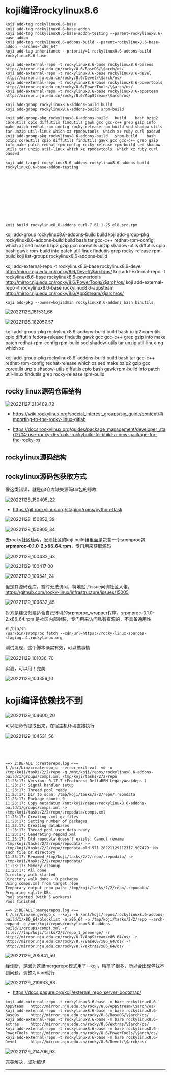 # koji编译rockylinux8.6




```
koji add-tag rockylinux8.6-base
koji add-tag rockylinux8.6-base-addon
koji add-tag rockylinux8.6-base-addon-testing --parent=rockylinux8.6-base-addon
koji add-tag rockylinux8.6-addons-build --parent=rockylinux8.6-base-addon --arches="x86_64"
koji add-tag-inheritance --priority=1 rockylinux8.6-addons-build rockylinux8.6-base

koji add-external-repo -t rockylinux8.6-base rockylinux8.6-baseos http://mirror.nju.edu.cn/rocky/8.6/BaseOS/\$arch/os/
koji add-external-repo -t rockylinux8.6-base rockylinux8.6-devel http://mirror.nju.edu.cn/rocky/8.6/Devel/\$arch/os/
koji add-external-repo -t rockylinux8.6-base rockylinux8.6-powertools http://mirror.nju.edu.cn/rocky/8.6/PowerTools/\$arch/os/
koji add-external-repo -t rockylinux8.6-base rockylinux8.6-appsteam http://mirror.nju.edu.cn/rocky/8.6/AppStream/\$arch/os/

koji add-group rockylinux8.6-addons-build build
koji add-group rockylinux8.6-addons-build srpm-build

koji add-group-pkg rockylinux8.6-addons-build   build    bash bzip2 coreutils cpio diffutils findutils gawk gcc gcc-c++ grep gzip info make patch redhat-rpm-config rocky-release rpm-build sed shadow-utils tar unzip util-linux which xz rpmdevtools  which xz ruby curl passwd
koji add-group-pkg rockylinux8.6-addons-build   srpm-build    bash bzip2 coreutils cpio diffutils findutils gawk gcc gcc-c++ grep gzip info make patch redhat-rpm-config rocky-release rpm-build sed shadow-utils tar unzip util-linux which xz rpmdevtools  which xz ruby curl passwd

koji add-target rockylinux8.6-addons rockylinux8.6-addons-build rockylinux8.6-base-addon-testing












koji build rockylinux8.6-addons curl-7.61.1-25.el8.src.rpm
```





koji add-group rockylinux8.6-addons-build build
koji add-group-pkg rockylinux8.6-addons-build build bash tar gcc-c++ redhat-rpm-config which xz sed make bzip2 gzip gcc coreutils unzip shadow-utils diffutils cpio bash gawk rpm-build info patch util-linux findutils grep  rocky-release rpm-build
koji list-groups rockylinux8.6-addons-build










koji add-external-repo -t rockylinux8.6-base rockylinux8.6-devel http://mirror.nju.edu.cn/rocky/8.6/Devel/\$arch/os/
koji add-external-repo -t rockylinux8.6-base rockylinux8.6-powertools http://mirror.nju.edu.cn/rocky/8.6/PowerTools/\$arch/os/
koji add-external-repo -t rockylinux8.6-base rockylinux8.6-appsteam http://mirror.nju.edu.cn/rocky/8.6/AppStream/\$arch/os/

```
koji add-pkg --owner=kojiadmin rockylinux8.6-addons bash binutils
```

![20221126_181531_66](image/20221126_181531_66.png)

![20221126_182057_57](image/20221126_182057_57.png)





koji add-group-pkg rockylinux8.6-addons-build build bash bzip2 coreutils cpio diffutils fedora-release findutils gawk gcc gcc-c++ grep gzip info make patch redhat-rpm-config rpm-build sed shadow-utils tar unzip util-linux-ng which xz




koji add-group-pkg rockylinux8.6-addons-build build bash tar gcc-c++ redhat-rpm-config redhat-release which xz sed make bzip2 gzip gcc coreutils unzip shadow-utils diffutils cpio bash gawk rpm-build info patch util-linux findutils grep  rocky-release rpm-build


## rocky linux源码仓库结构

![20221127_213409_72](image/20221127_213409_72.png)

* <https://wiki.rockylinux.org/special_interest_groups/sig_guide/content/#importing-to-the-rocky-linux-gitlab>


* <https://docs.rockylinux.org/guides/package_management/developer_start2/#4-use-rocky-devtools-rockybuild-to-build-a-new-package-for-the-rocky-os>


## rockylinux源码结构




## rockylinux源码包获取方式

像这类错误，就是git仓库缺失源码tar包的缘故

![20221128_150405_22](image/20221128_150405_22.png)

* <https://git.rockylinux.org/staging/rpms/python-flask>

![20221128_150852_39](image/20221128_150852_39.png)

![20221128_150905_34](image/20221128_150905_34.png)

去rocky社区检索，发现社区的koji build组里面是包含一个srpmproc包	**srpmproc-0.1.0-2.x86_64.rpm**，专门用来获取源码

![20221129_100432_63](image/20221129_100432_63.png)

![20221129_100417_00](image/20221129_100417_00.png)

![20221129_100541_24](image/20221129_100541_24.png)

但是其源码仓库，暂时无法访问，特地贴了issue问询社区大佬，<https://github.com/rocky-linux/infrastructure/issues/15005>

![20221129_100632_45](image/20221129_100632_45.png)

对方是建议创建适合自己环境的srpmproc_wrapper程序，srpmproc-0.1.0-2.x86_64.rpm 是社区内部封装，专门用来访问私有资源的，不具备通用性

```
#!/bin/sh
/usr/bin/srpmproc fetch --cdn-url=https://rocky-linux-sources-staging.a1.rockylinux.org
```

测试发现，这个脚本确实有效，可以搞事情

![20221129_101036_70](image/20221129_101036_70.png)


实测，可以用！完美

![20221129_103356_10](image/20221129_103356_10.png)


# koji编译依赖找不到

![20221129_104600_20](image/20221129_104600_20.png)

可以把命令提取出来，在宿主机环境直接执行


![20221129_104531_56](image/20221129_104531_56.png)

```




==> 2:DEFAULT:createrepo.log <==
$ /usr/bin/createrepo_c --error-exit-val -vd -o /tmp/koji/tasks/2/2/repo -g /mnt/koji/repos/rockylinux8.6-addons-build/1/groups/comps.xml /tmp/koji/tasks/2/2/repo
11:23:17: Version: 0.17.7 (Features: DeltaRPM LegacyWeakdeps )
11:23:17: Signal handler setup
11:23:17: Thread pool ready
11:23:17: Dir to scan: /tmp/koji/tasks/2/2/repo/.repodata
11:23:17: Package count: 0
11:23:17: Copy metadatum /mnt/koji/repos/rockylinux8.6-addons-build/1/groups/comps.xml -> /tmp/koji/tasks/2/2/repo/.repodata/comps.xml
11:23:17: Creating .xml.gz files
11:23:17: Setting number of packages
11:23:17: Creating databases
11:23:17: Thread pool user data ready
11:23:17: Generating repomd.xml
11:23:17: Old repodata doesn't exists: Cannot rename /tmp/koji/tasks/2/2/repo/repodata/ -> /tmp/koji/tasks/2/2/repo/repodata.old.971.20221129112317.907479: No such file or directory
11:23:17: Renamed /tmp/koji/tasks/2/2/repo/.repodata/ -> /tmp/koji/tasks/2/2/repo/repodata/
11:23:17: Memory cleanup
11:23:17: All done
Directory walk started
Directory walk done - 0 packages
Using comps.xml from target repo
Temporary output repo path: /tmp/koji/tasks/2/2/repo/.repodata/
Preparing sqlite DBs
Pool started (with 5 workers)
Pool finished

==> 2:DEFAULT:mergerepos.log <==
$ /usr/bin/mergerepo_c --koji -b /mnt/koji/repos/rockylinux8.6-addons-build/1/x86_64/blocklist -a x86_64 -o /tmp/koji/tasks/2/2/repo --arch-expand -g /mnt/koji/repos/rockylinux8.6-addons-build/1/groups/comps.xml -r file:///tmp/koji/tasks/2/2/repo_1_premerge/ -r http://mirror.nju.edu.cn/rocky/8.7/AppStream/x86_64/os/ -r http://mirror.nju.edu.cn/rocky/8.7/BaseOS/x86_64/os/ -r http://mirror.nju.edu.cn/rocky/8.7/extras/x86_64/os/
```

![20221129_205841_50](image/20221129_205841_50.png)

经诊断，是因为这里mergerepo模式用了--koji，精简了很多，所以会出现包找不到问题，调整为bare就行


![20221129_210633_83](image/20221129_210633_83.png)

* <https://docs.pagure.org/koji/external_repo_server_bootstrap/>


```
koji add-external-repo -t rockylinux8.6-base -m bare rockylinux8.6-AppSteam   http://mirror.nju.edu.cn/rocky/8.6/AppStream/\$arch/os/
koji add-external-repo -t rockylinux8.6-base -m bare rockylinux8.6-BaseOs     http://mirror.nju.edu.cn/rocky/8.6/BaseOS/\$arch/os/
koji add-external-repo -t rockylinux8.6-base -m bare rockylinux8.6-extras     http://mirror.nju.edu.cn/rocky/8.6/extras/\$arch/os/
koji add-external-repo -t rockylinux8.6-base -m bare rockylinux8.6-PowerTools http://mirror.nju.edu.cn/rocky/8.6/PowerTools/\$arch/os/
koji add-external-repo -t rockylinux8.6-base -m bare rockylinux8.6-Devel      http://mirror.nju.edu.cn/rocky/8.6/Devel/\$arch/os/
```

![20221129_214706_93](image/20221129_214706_93.png)

完美解决，成功编译







---

